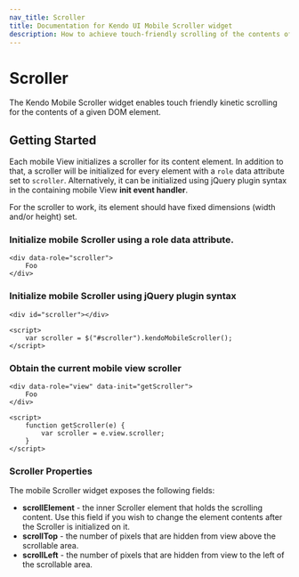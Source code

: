 ```yaml
---
nav_title: Scroller
title: Documentation for Kendo UI Mobile Scroller widget 
description: How to achieve touch-friendly scrolling of the contents of a given DOM element by using Kendo UI Mobile Scroller Widget.
---
```


# Scroller

The Kendo Mobile Scroller widget enables touch friendly kinetic scrolling for the contents of a given DOM element.

## Getting Started

Each mobile View initializes a scroller for its content element. In addition to that, a scroller will be initialized for every element with a
`role` data attribute set to `scroller`.
Alternatively, it can be initialized using jQuery plugin syntax in the containing mobile View **init event handler**.


For the scroller to work, its element should have fixed dimensions (width and/or height) set.

### Initialize mobile Scroller using a role data attribute.

    <div data-role="scroller">
        Foo
    </div>

### Initialize mobile Scroller using jQuery plugin syntax

    <div id="scroller"></div>

    <script>
        var scroller = $("#scroller").kendoMobileScroller();
    </script>

### Obtain the current mobile view scroller

    <div data-role="view" data-init="getScroller">
        Foo
    </div>

    <script>
        function getScroller(e) {
            var scroller = e.view.scroller;
        }
    </script>

### Scroller Properties

The mobile Scroller widget exposes the following fields:

*   **scrollElement** - the inner Scroller element that holds the scrolling content. Use this field if you wish to change the element contents after the Scroller is initialized on it.
*   **scrollTop** - the number of pixels that are hidden from view above the scrollable area.
*   **scrollLeft** - the number of pixels that are hidden from view to the left of the scrollable area.
